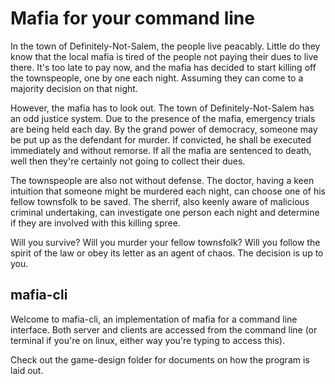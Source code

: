 # Mafia for your command line

In the town of Definitely-Not-Salem, the people live peacably. Little do they know that the local mafia is tired of the people not paying their dues to live there. It's too late to pay now, and the mafia has decided to start killing off the townspeople, one by one each night. Assuming they can come to a majority decision on that night. 

However, the mafia has to look out. The town of Definitely-Not-Salem has an odd justice system. Due to the presence of the mafia, emergency trials are being held each day. By the grand power of democracy, someone may be put up as the defendant for murder. If convicted, he shall be executed immediately and without remorse. If all the mafia are sentenced to death, well then they're certainly not going to collect their dues. 

The townspeople are also not without defense. The doctor, having a keen intuition that someone might be murdered each night, can choose one of his fellow townsfolk to be saved. The sherrif, also keenly aware of malicious criminal undertaking, can investigate one person each night and determine if they are involved with this killing spree.

Will you survive? Will you murder your fellow townsfolk? Will you follow the spirit of the law or obey its letter as an agent of chaos. The decision is up to you.

## mafia-cli

Welcome to mafia-cli, an implementation of mafia for a command line interface. Both server and clients are accessed from the command line (or terminal if you're on linux, either way you're typing to access this).

Check out the game-design folder for documents on how the program is laid out.
